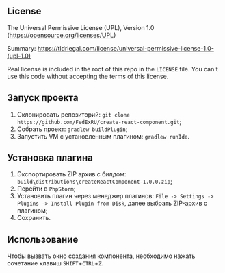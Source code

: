 ## License

The Universal Permissive License (UPL), Version 1.0 (<https://opensource.org/licenses/UPL>)

Summary: <https://tldrlegal.com/license/universal-permissive-license-1.0-(upl-1.0)>

Real license is included in the root of this repo in the `LICENSE` file. You can't use this code without accepting the terms of this license.

## Запуск проекта

1. Склонировать репозиторий: `git clone https://github.com/FedExRU/create-react-component.git`;
2. Собрать проект: `gradlew buildPlugin`;
3. Запустить VM с установленным плагином: `gradlew runIde`.

## Установка плагина

1. Экспортировать ZIP архив с билдом: `build\distributions\createReactComponent-1.0.0.zip`;
2. Перейти в `PhpStorm`;
3. Установить плагин через менеджер плагинов: `File -> Settings -> Plugins -> Install Plugin from Disk`, далее выбрать ZIP-архив с плагином;
4. Сохранить.

## Использование

Чтобы вызвать окно создания компонента, необходимо нажать сочетание клавиш `SHIFT`+`CTRL`+`Z`.
